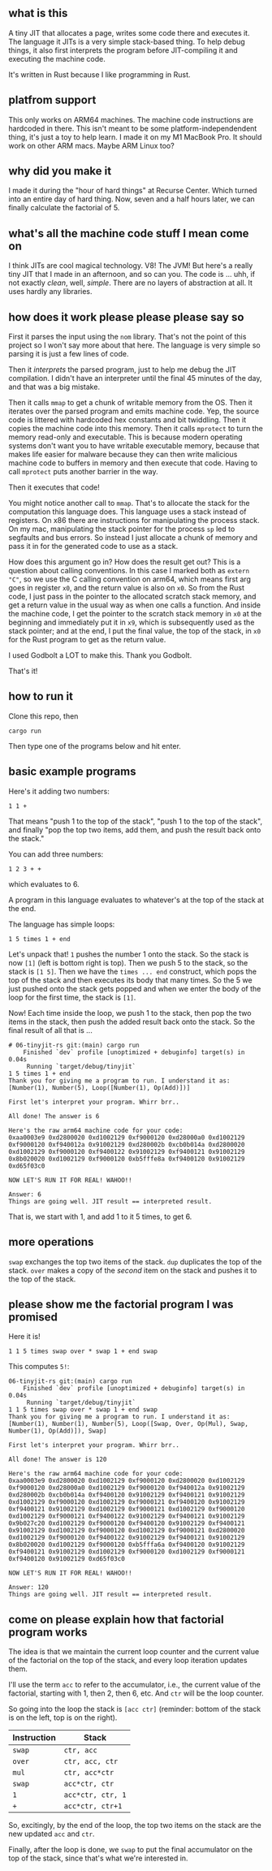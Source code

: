 ## what is this

A tiny JIT that allocates a page, writes some code there and executes it. The language it JITs is a very simple stack-based thing. To help debug things, it also first interprets the program before JIT-compiling it and executing the machine code.

It's written in Rust because I like programming in Rust.

## platfrom support

This only works on ARM64 machines. The machine code instructions are hardcoded in there. This isn't meant to be some platform-independendent thing, it's just a toy to help learn. I made it on my M1 MacBook Pro. It should work on other ARM macs. Maybe ARM Linux too?

## why did you make it

I made it during the "hour of hard things" at Recurse Center. Which turned into an entire day of hard thing. Now, seven and a half hours later, we can finally calculate the factorial of 5.

## what's all the machine code stuff I mean come on

I think JITs are cool magical technology. V8! The JVM! But here's a really tiny JIT that I made in an afternoon, and so can you. The code is ... uhh, if not exactly *clean*, well, *simple*. There are no layers of abstraction at all. It uses hardly any libraries.

## how does it work please please please say so

First it parses the input using the `nom` library. That's not the point of this project so I won't say more about that here. The language is very simple so parsing it is just a few lines of code.

Then it *interprets* the parsed program, just to help me debug the JIT compilation. I didn't have an interpreter until the final 45 minutes of the day, and that was a big mistake.

Then it calls `mmap` to get a chunk of writable memory from the OS. Then it iterates over the parsed program and emits machine code. Yep, the source code is littered with hardcoded hex constants and bit twiddling. Then it copies the machine code into this memory. Then it calls `mprotect` to turn the memory read-only and executable. This is because modern operating systems don't want you to have writable executable memory, because that makes life easier for malware because they can then write malicious machine code to buffers in memory and then execute that code. Having to call `mprotect` puts another barrier in the way.

Then it executes that code!

You might notice another call to `mmap`. That's to allocate the stack for the computation this language does. This language uses a stack instead of registers. On x86 there are instructions for manipulating the process stack. On my mac, manipulating the stack pointer for the process `sp` led to segfaults and bus errors. So instead I just allocate a chunk of memory and pass it in for the generated code to use as a stack.

How does this argument go in? How does the result get out? This is a question about calling conventions. In this case I marked both as `extern "C"`, so we use the C calling convention on arm64, which means first arg goes in register `x0`, and the return value is also on `x0`. So from the Rust code, I just pass in the pointer to the allocated scratch stack memory, and get a return value in the usual way as when one calls a function. And inside the machine code, I get the pointer to the scratch stack memory in `x0` at the beginning and immediately put it in `x9`, which is subsequently used as the stack pointer; and at the end, I put the final value, the top of the stack, in `x0` for the Rust program to get as the return value.

I used Godbolt a LOT to make this. Thank you Godbolt.

That's it!

## how to run it

Clone this repo, then 

`cargo run`

Then type one of the programs below and hit enter.

## basic example programs

Here's it adding two numbers:

`1 1 +`

That means "push 1 to the top of the stack", "push 1 to the top of the stack", and finally "pop the top two items, add them, and push the result back onto the stack."

You can add three numbers:

`1 2 3 + +`

which evaluates to 6.

A program in this language evaluates to whatever's at the top of the stack at the end.

The language has simple loops:

`1 5 times 1 + end`

Let's unpack that! `1` pushes the number 1 onto the stack. So the stack is now `[1]` (left is bottom right is top). Then we push 5 to the stack, so the stack is `[1 5]`. Then we have the `times ... end` construct, which pops the top of the stack and then executes its body that many times. So the 5 we just pushed onto the stack gets popped and when we enter the body of the loop for the first time, the stack is `[1]`. 

Now! Each time inside the loop, we push 1 to the stack, then pop the two items in the stack, then push the added result back onto the stack. So the final result of all that is ...

```
# 06-tinyjit-rs git:(main) cargo run
    Finished `dev` profile [unoptimized + debuginfo] target(s) in 0.04s
     Running `target/debug/tinyjit`
1 5 times 1 + end
Thank you for giving me a program to run. I understand it as:
[Number(1), Number(5), Loop([Number(1), Op(Add)])]

First let's interpret your program. Whirr brr..

All done! The answer is 6

Here's the raw arm64 machine code for your code:
0xaa0003e9 0xd2800020 0xd1002129 0xf9000120 0xd28000a0 0xd1002129 0xf9000120 0xf940012a 0x91002129 0xd280002b 0xcb0b014a 0xd2800020 0xd1002129 0xf9000120 0xf9400122 0x91002129 0xf9400121 0x91002129 0x8b020020 0xd1002129 0xf9000120 0xb5fffe8a 0xf9400120 0x91002129 0xd65f03c0

NOW LET'S RUN IT FOR REAL! WAHOO!!

Answer: 6
Things are going well. JIT result == interpreted result.
```
That is, we start with 1, and add 1 to it 5 times, to get 6.

## more operations

`swap` exchanges the top two items of the stack.
`dup` duplicates the top of the stack.
`over` makes a copy of the *second* item on the stack and pushes it to the top of the stack.

## please show me the factorial program I was promised

Here it is!

```
1 1 5 times swap over * swap 1 + end swap
```

This computes `5!`:

```
06-tinyjit-rs git:(main) cargo run
    Finished `dev` profile [unoptimized + debuginfo] target(s) in 0.04s
     Running `target/debug/tinyjit`
1 1 5 times swap over * swap 1 + end swap
Thank you for giving me a program to run. I understand it as:
[Number(1), Number(1), Number(5), Loop([Swap, Over, Op(Mul), Swap, Number(1), Op(Add)]), Swap]

First let's interpret your program. Whirr brr..

All done! The answer is 120

Here's the raw arm64 machine code for your code:
0xaa0003e9 0xd2800020 0xd1002129 0xf9000120 0xd2800020 0xd1002129 0xf9000120 0xd28000a0 0xd1002129 0xf9000120 0xf940012a 0x91002129 0xd280002b 0xcb0b014a 0xf9400120 0x91002129 0xf9400121 0x91002129 0xd1002129 0xf9000120 0xd1002129 0xf9000121 0xf9400120 0x91002129 0xf9400121 0x91002129 0xd1002129 0xf9000121 0xd1002129 0xf9000120 0xd1002129 0xf9000121 0xf9400122 0x91002129 0xf9400121 0x91002129 0x9b027c20 0xd1002129 0xf9000120 0xf9400120 0x91002129 0xf9400121 0x91002129 0xd1002129 0xf9000120 0xd1002129 0xf9000121 0xd2800020 0xd1002129 0xf9000120 0xf9400122 0x91002129 0xf9400121 0x91002129 0x8b020020 0xd1002129 0xf9000120 0xb5fffa6a 0xf9400120 0x91002129 0xf9400121 0x91002129 0xd1002129 0xf9000120 0xd1002129 0xf9000121 0xf9400120 0x91002129 0xd65f03c0

NOW LET'S RUN IT FOR REAL! WAHOO!!

Answer: 120
Things are going well. JIT result == interpreted result.
```

## come on please explain how that factorial program works

The idea is that we maintain the current loop counter and the current value of the factorial on the top of the stack, and every loop iteration updates them.

I'll use the term `acc` to refer to the accumulator, i.e., the current value of the factorial, starting with 1, then 2, then 6, etc. And `ctr` will be the loop counter.

So going into the loop the stack is `[acc ctr]` (reminder: bottom of the stack is on the left, top is on the right).


|Instruction   | Stack|
|--------------|--------------|
|`swap`        | `ctr, acc`|
|`over`        | `ctr, acc, ctr`|
|`mul`         | `ctr, acc*ctr`|
|`swap`        | `acc*ctr, ctr`|
|`1`           | `acc*ctr, ctr, 1`|
|`+`           | `acc*ctr, ctr+1`|

So, excitingly, by the end of the loop, the top two items on the stack are the new updated `acc` and `ctr`.

Finally, after the loop is done, we `swap` to put the final accumulator on the top of the stack, since that's what we're interested in.

